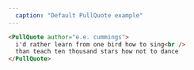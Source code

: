 ```yaml
---
  caption: "Default PullQuote example"
---
```


<!-- markdownlint-disable MD041 -->
<!-- dprint-ignore -->
```html
<PullQuote author="e.e. cummings">
  i'd rather learn from one bird how to sing<br />
  than teach ten thousand stars how not to dance
</PullQuote>
```
